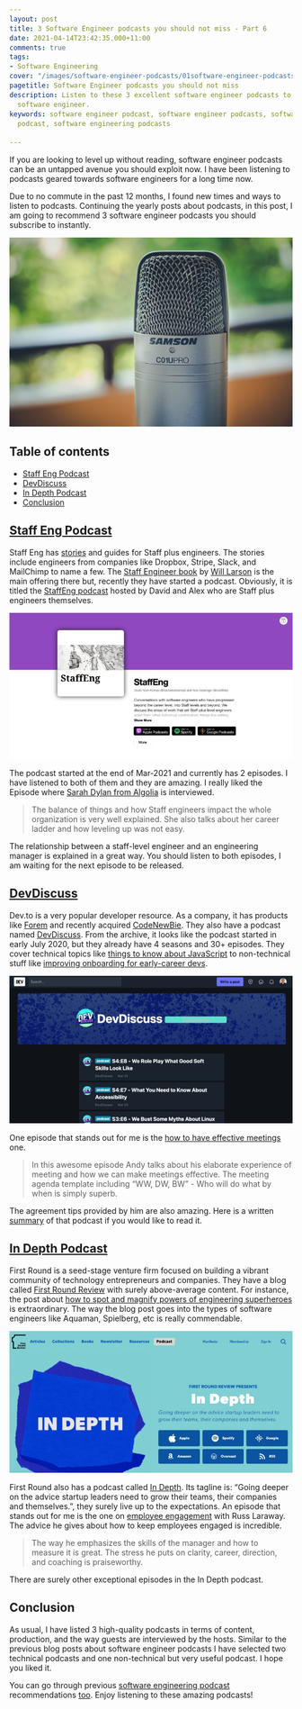 ```yaml
---
layout: post
title: 3 Software Engineer podcasts you should not miss - Part 6
date: 2021-04-14T23:42:35.000+11:00
comments: true
tags:
- Software Engineering
cover: "/images/software-engineer-podcasts/01software-engineer-podcasts.jpg"
pagetitle: Software Engineer podcasts you should not miss
description: Listen to these 3 excellent software engineer podcasts to become a better
  software engineer.
keywords: software engineer podcast, software engineer podcasts, software engineering
  podcast, software engineering podcasts

---
```

If you are looking to level up without reading, software engineer podcasts can be an untapped avenue you should exploit now. I have been listening to podcasts geared towards software engineers for a long time now.

Due to no commute in the past 12 months, I found new times and ways to listen to podcasts. Continuing the yearly posts about podcasts, in this post, I am going to recommend 3 software engineer podcasts you should subscribe to instantly.

<img class="center" loading="lazy" src="/images/software-engineer-podcasts/01software-engineer-podcasts.jpg" title="Software Engineer podcasts you should not miss" alt="Software Engineer podcasts you should not miss">

<!-- more -->

## Table of contents

* [Staff Eng Podcast](#staff-eng-podcast)
* [DevDiscuss](#devdiscuss)
* [In Depth Podcast](#in-depth-podcast)
* [Conclusion](#conclusion)

## [Staff Eng Podcast](https://podcast.staffeng.com/)

Staff Eng has [stories](https://staffeng.com/stories) and guides for Staff plus engineers. The stories include engineers from companies like Dropbox, Stripe, Slack, and MailChimp to name a few. The [Staff Engineer book](https://staffeng.com/book) by [Will Larson](https://lethain.com) is the main offering there but, recently they have started a podcast. Obviously, it is titled the [StaffEng podcast](https://podcast.staffeng.com/) hosted by David and Alex who are Staff plus engineers themselves.

<img class="center" loading="lazy" src="/images/software-engineer-podcasts/02staff-eng-podcast.jpg" title="Staff Eng podcast features inteview with staff plus engineers" alt="Staff Eng podcast features inteview with staff plus engineers">

The podcast started at the end of Mar-2021 and currently has 2 episodes. I have listened to both of them and they are amazing. I really liked the Episode where [Sarah Dylan from Algolia](https://podcast.staffeng.com/1687069/8172674-sarah-dayan-algolia) is interviewed. 

> The balance of things and how Staff engineers impact the whole organization is very well explained. She also talks about her career ladder and how leveling up was not easy. 

The relationship between a staff-level engineer and an engineering manager is explained in a great way. You should listen to both episodes, I am waiting for the next episode to be released.

## [DevDiscuss](https://dev.to/devdiscuss)

Dev.to is a very popular developer resource. As a company, it has products like [Forem](https://www.forem.com/) and recently acquired [CodeNewBie](https://dev.to/devteam/special-announcement-from-dev-4oi). They also have a podcast named [DevDiscuss](https://dev.to/devdiscuss). From the archive, it looks like the podcast started in early July 2020, but they already have 4 seasons and 30+ episodes. They cover technical topics like [things to know about JavaScript](https://dev.to/devdiscuss/s4-e3-code-splitting-and-the-long-list-of-things-you-need-to-know-about-writing-javascript) to non-technical stuff like [improving onboarding for early-career devs](https://dev.to/devdiscuss/s3-e5-improving-your-onboarding-for-early-career-devs).

<img class="center" loading="lazy" src="/images/software-engineer-podcasts/03dev-discuss-podcast.jpg" title="Dev Discuss podcasts includes both technical and non-technical content" alt="Dev Discuss podcasts includes both technical and non-technical content">

One episode that stands out for me is the [how to have effective meetings](https://dev.to/devdiscuss/s4-e1-this-is-how-you-have-effective-meetings) one. 

> In this awesome episode Andy talks about his elaborate experience of meeting and how we can make meetings effective. The meeting agenda template including “WW, DW, BW” - Who will do what by when is simply superb.

The agreement tips provided by him are also amazing. Here is a written [summary](https://dev.to/mauro_codes/5-tips-for-effective-meetings-40dd) of that podcast if you would like to read it.

## [In Depth Podcast](https://review.firstround.com/podcast)

First Round is a seed-stage venture firm focused on building a vibrant community of technology entrepreneurs and companies. They have a blog called [First Round Review](https://review.firstround.com/) with surely above-average content. For instance, the post about [how to spot and magnify powers of engineering superheroes](https://review.firstround.com/how-to-spot-and-magnify-the-powers-of-your-engineering-superheroes) is extraordinary. The way the blog post goes into the types of software engineers like Aquaman, Spielberg, etc is really commendable.

<img class="center" loading="lazy" src="/images/software-engineer-podcasts/04in-depth-podcast.jpg" title="In Depth Podcast by First Round has stellar team building suggestions very useful for software engineers" alt="In Depth Podcast by First Round has stellar team building suggestions very useful for software engineers">

First Round also has a podcast called [In Depth](https://review.firstround.com/podcast). Its tagline is: “Going deeper on the advice startup leaders need to grow their teams, their companies and themselves.”, they surely live up to the expectations. An episode that stands out for me is the one on [employee engagement](https://open.spotify.com/episode/2gyQoS33TuRDAQL3PziNK8) with Russ Laraway. The advice he gives about how to keep employees engaged is incredible.

> The way he emphasizes the skills of the manager and how to measure it is great. The stress he puts on clarity, career, direction, and coaching is praiseworthy. 

There are surely other exceptional episodes in the In Depth podcast.

## Conclusion

As usual, I have listed 3 high-quality podcasts in terms of content, production, and the way guests are interviewed by the hosts. Similar to the previous blog posts about software engineer podcasts I have selected two technical podcasts and one non-technical but very useful podcast. I hope you liked it. 

You can go through previous [software engineering podcast](/blog/2020/09/software-engineering-podcasts-you-must-subscribe-to/) recommendations [too](/blog/2019/07/podcasts-every-software-engineer-slash-developer-should-subscribe-to-part-4/). Enjoy listening to these amazing podcasts!